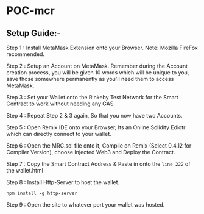 # POC-mcr

## Setup Guide:-

Step 1 : Install MetaMask Extension onto your Browser. 
Note: Mozilla FireFox recommended.

Step 2 : Setup an Account on MetaMask. Remember during the Account creation process, you will be given 10 words which will be unique to you, save those somewhere permanently as you'll need them to access MetaMask.

Step 3 : Set your Wallet onto the Rinkeby Test Network for the Smart Contract to work without needing any GAS.

Step 4 : Repeat Step 2 & 3 again, So that you now have two Accounts.

Step 5 : Open Remix IDE onto your Browser, Its an Online Solidity Ediotr which can directly connect to your wallet.

Step 6 : Open the MRC.sol file onto it, Complie on Remix (Select 0.4.12 for Compiler Version), choose Injected Web3 and Deploy the Contract.

Step 7 : Copy the Smart Contract Address & Paste in onto the ``line 222`` of the wallet.html

Step 8 : Install Http-Server to host the wallet.

```
npm install -g http-server
```

Step 9 : Open the site to whatever port your wallet was hosted.
